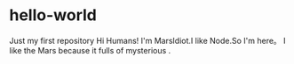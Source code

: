 # hello-world
Just my first  repository
 Hi Humans!
 I'm MarsIdiot.I like Node.So I'm  here。
 I like the Mars because it fulls of mysterious .
